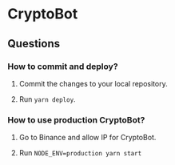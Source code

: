 # CryptoBot

## Questions

### How to commit and deploy?

1. Commit the changes to your local repository.

2. Run `yarn deploy`.

### How to use production CryptoBot?

1.  Go to Binance and allow IP for CryptoBot.

2.  Run `NODE_ENV=production yarn start`
